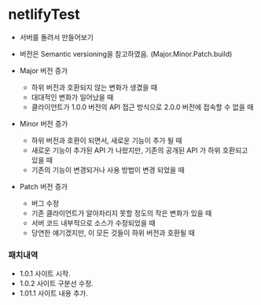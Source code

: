 # netlifyTest

- 서버를 돌려서 만들어보기

- 버전은 Semantic versioning을 참고하였음. (Major.Minor.Patch.build)

- Major 버전 증가

  - 하위 버전과 호환되지 않는 변화가 생겼을 때
  - 대대적인 변화가 일어났을 때
  - 클라이언트가 1.0.0 버전의 API 접근 방식으로 2.0.0 버전에 접속할 수 없을 때

- Minor 버전 증가

  - 하위 버전과 호환이 되면서, 새로운 기능이 추가 될 때
  - 새로운 기능이 추가된 API 가 나왔지만, 기존의 공개된 API 가 하위 호환되고 있을 때
  - 기존의 기능이 변경되거나 사용 방법이 변경 되었을 때

- Patch 버전 증가

  - 버그 수정
  - 기존 클라이언트가 알아차리지 못할 정도의 작은 변화가 있을 때
  - 서버 코드 내부적으로 소스가 수정되었을 때
  - 당연한 얘기겠지만, 이 모든 것들이 하위 버전과 호환될 때

### 패치내역
- 1.0.1 사이트 시작.
- 1.0.2 사이트 구분선 수정.
- 1.01.1 사이트 내용 추가.